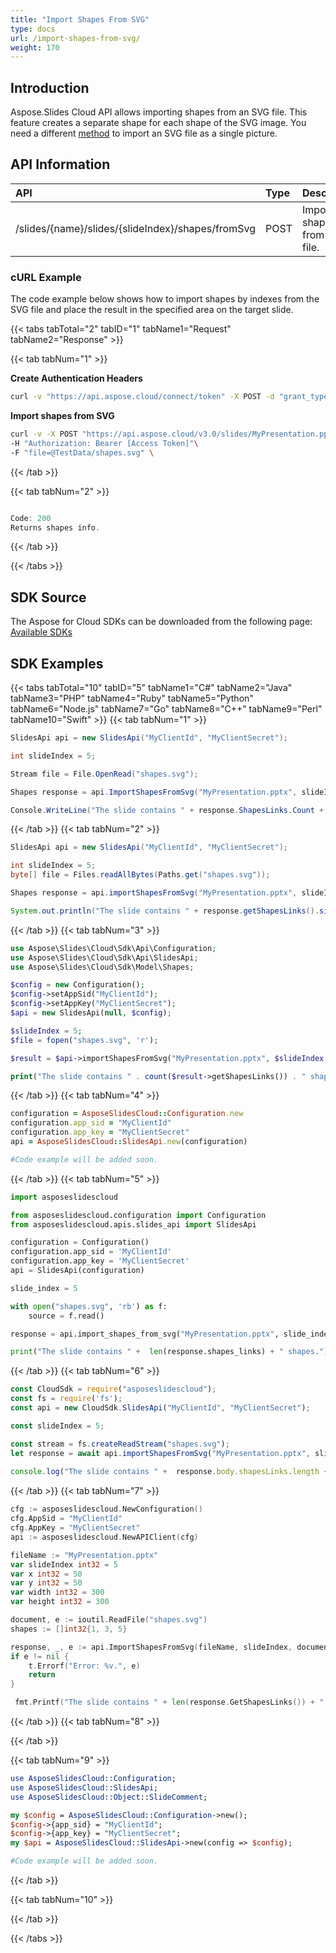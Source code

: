 ```yaml
---
title: "Import Shapes From SVG"
type: docs
url: /import-shapes-from-svg/
weight: 170
---
```

## **Introduction**

Aspose.Slides Cloud API allows importing shapes from an SVG file. This feature creates a separate shape for each shape of the SVG image. You need a different [method](/slides/adding-a-picture-to-a-presentation-slide/) to import an SVG file as a single picture.

## **API Information**

|**API**|**Type**|**Description**|**Resource**|
| :- | :- | :- | :- |
|/slides/{name}/slides/{slideIndex}/shapes/fromSvg|POST|Imports shapes from SVG file.|[ImportShapesFromSvg](https://apireference.aspose.cloud/slides/#/Shapes/ImportShapesFromSvg)|

### **cURL Example**
The code example below shows how to import shapes by indexes from the SVG file and place the result in the specified area on the target slide.

{{< tabs tabTotal="2" tabID="1" tabName1="Request" tabName2="Response" >}}

{{< tab tabNum="1" >}}

**Create Authentication Headers**
```sh
curl -v "https://api.aspose.cloud/connect/token" -X POST -d "grant_type=client_credentials&client_id=XXXX&client_secret=XXXX-XX" -H "Content-Type: application/x-www-form-urlencoded" -H "Accept: application/json"
```

**Import shapes from SVG**
```sh
curl -v -X POST "https://api.aspose.cloud/v3.0/slides/MyPresentation.pptx/slides/5/shapes/fromSvg?x=50&y=50&width=300&height=300&shapes=1,3,5"\
-H "Authorization: Bearer [Access Token]"\
-F "file=@TestData/shapes.svg" \
```

{{< /tab >}}

{{< tab tabNum="2" >}}

```java

Code: 200
Returns shapes info.

```
{{< /tab >}}

{{< /tabs >}}


## **SDK Source**
The Aspose for Cloud SDKs can be downloaded from the following page: [Available SDKs](/slides/available-sdks/)
## **SDK Examples**
{{< tabs tabTotal="10" tabID="5" tabName1="C#" tabName2="Java" tabName3="PHP" tabName4="Ruby" tabName5="Python" tabName6="Node.js" tabName7="Go" tabName8="C++" tabName9="Perl" tabName10="Swift" >}}
{{< tab tabNum="1" >}}

```csharp
SlidesApi api = new SlidesApi("MyClientId", "MyClientSecret");

int slideIndex = 5;

Stream file = File.OpenRead("shapes.svg");

Shapes response = api.ImportShapesFromSvg("MyPresentation.pptx", slideIndex, file, 50, 50, 300, 300, new List<int> { 1, 3, 5 });

Console.WriteLine("The slide contains " + response.ShapesLinks.Count + " shapes.");
```

{{< /tab >}}
{{< tab tabNum="2" >}}

```java
SlidesApi api = new SlidesApi("MyClientId", "MyClientSecret");

int slideIndex = 5;
byte[] file = Files.readAllBytes(Paths.get("shapes.svg"));

Shapes response = api.importShapesFromSvg("MyPresentation.pptx", slideIndex, file, 50, 50, 300, 300, Arrays.asList(1,3,5), null, null, null);

System.out.println("The slide contains " + response.getShapesLinks().size() + " shapes.");
```

{{< /tab >}}
{{< tab tabNum="3" >}}

```php
use Aspose\Slides\Cloud\Sdk\Api\Configuration;
use Aspose\Slides\Cloud\Sdk\Api\SlidesApi;
use Aspose\Slides\Cloud\Sdk\Model\Shapes;

$config = new Configuration();
$config->setAppSid("MyClientId");
$config->setAppKey("MyClientSecret");
$api = new SlidesApi(null, $config);

$slideIndex = 5;
$file = fopen("shapes.svg", 'r');

$result = $api->importShapesFromSvg("MyPresentation.pptx", $slideIndex, $file, 50, 50, 300, 300, [1,2,3]);

print("The slide contains " . count($result->getShapesLinks()) . " shapes.");
```

{{< /tab >}}
{{< tab tabNum="4" >}}

```ruby
configuration = AsposeSlidesCloud::Configuration.new
configuration.app_sid = "MyClientId"
configuration.app_key = "MyClientSecret"
api = AsposeSlidesCloud::SlidesApi.new(configuration)

#Code example will be added soon.
```

{{< /tab >}}
{{< tab tabNum="5" >}}

```python
import asposeslidescloud

from asposeslidescloud.configuration import Configuration
from asposeslidescloud.apis.slides_api import SlidesApi

configuration = Configuration()
configuration.app_sid = 'MyClientId'
configuration.app_key = 'MyClientSecret'
api = SlidesApi(configuration)

slide_index = 5

with open("shapes.svg", 'rb') as f:
    source = f.read()

response = api.import_shapes_from_svg("MyPresentation.pptx", slide_index, source, 50, 50, 300, 300, [1, 3, 5])

print("The slide contains " +  len(response.shapes_links) + " shapes.")
```

{{< /tab >}}
{{< tab tabNum="6" >}}

```javascript
const CloudSdk = require("asposeslidescloud");
const fs = require('fs');
const api = new CloudSdk.SlidesApi("MyClientId", "MyClientSecret");

const slideIndex = 5;

const stream = fs.createReadStream("shapes.svg");
let response = await api.importShapesFromSvg("MyPresentation.pptx", slideIndex, stream, 50, 50, 300, 300, [1, 3, 5]);
            
console.log("The slide contains " +  response.body.shapesLinks.length + " shapes.");
```
{{< /tab >}}
{{< tab tabNum="7" >}}

```go
cfg := asposeslidescloud.NewConfiguration()
cfg.AppSid = "MyClientId"
cfg.AppKey = "MyClientSecret"
api := asposeslidescloud.NewAPIClient(cfg)

fileName := "MyPresentation.pptx"
var slideIndex int32 = 5
var x int32 = 50
var y int32 = 50
var width int32 = 300
var height int32 = 300

document, e := ioutil.ReadFile("shapes.svg")
shapes := []int32{1, 3, 5}

response, _, e := api.ImportShapesFromSvg(fileName, slideIndex, document, &x, &y, &width, &height, shapes, "", "", "")
if e != nil {
	t.Errorf("Error: %v.", e)
	return
}

 fmt.Printf("The slide contains " + len(response.GetShapesLinks()) + " shapes.")
```

{{< /tab >}}
{{< tab tabNum="8" >}}

{{< /tab >}}

{{< tab tabNum="9" >}}

```perl
use AsposeSlidesCloud::Configuration;
use AsposeSlidesCloud::SlidesApi;
use AsposeSlidesCloud::Object::SlideComment;

my $config = AsposeSlidesCloud::Configuration->new();
$config->{app_sid} = "MyClientId";
$config->{app_key} = "MyClientSecret";
my $api = AsposeSlidesCloud::SlidesApi->new(config => $config);

#Code example will be added soon.
```

{{< /tab >}}

{{< tab tabNum="10" >}}

{{< /tab >}}

{{< /tabs >}}